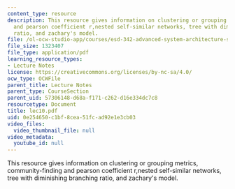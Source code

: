 ```yaml
---
content_type: resource
description: This resource gives information on clustering or grouping metrics, community-finding
  and pearson coefficient r,nested self-similar networks, tree with diminishing branching
  ratio, and zachary's model.
file: /ol-ocw-studio-app/courses/esd-342-advanced-system-architecture-spring-2006/0e254650c1bf8cea51fcad92e1e3cb03_lec10.pdf
file_size: 1323407
file_type: application/pdf
learning_resource_types:
- Lecture Notes
license: https://creativecommons.org/licenses/by-nc-sa/4.0/
ocw_type: OCWFile
parent_title: Lecture Notes
parent_type: CourseSection
parent_uid: 57306148-d68a-f171-c262-d16e334dc7c8
resourcetype: Document
title: lec10.pdf
uid: 0e254650-c1bf-8cea-51fc-ad92e1e3cb03
video_files:
  video_thumbnail_file: null
video_metadata:
  youtube_id: null
---
```

This resource gives information on clustering or grouping metrics, community-finding and pearson coefficient r,nested self-similar networks, tree with diminishing branching ratio, and zachary's model.